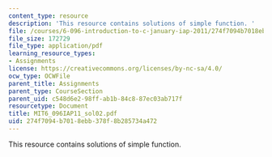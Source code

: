 ```yaml
---
content_type: resource
description: 'This resource contains solutions of simple function. '
file: /courses/6-096-introduction-to-c-january-iap-2011/274f7094b7018ebb378f8b285734a472_MIT6_096IAP11_sol02.pdf
file_size: 172729
file_type: application/pdf
learning_resource_types:
- Assignments
license: https://creativecommons.org/licenses/by-nc-sa/4.0/
ocw_type: OCWFile
parent_title: Assignments
parent_type: CourseSection
parent_uid: c548d6e2-98ff-ab1b-84c8-87ec03ab717f
resourcetype: Document
title: MIT6_096IAP11_sol02.pdf
uid: 274f7094-b701-8ebb-378f-8b285734a472
---
```

This resource contains solutions of simple function. 